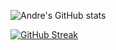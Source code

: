 ![Andre's GitHub stats](https://github-readme-stats.vercel.app/api?username=andreterceiro&show_icons=true&hide-commits&theme=radical)


[![GitHub Streak](https://streak-stats.demolab.com/?user=andreterceiro)](https://git.io/streak-stats)
